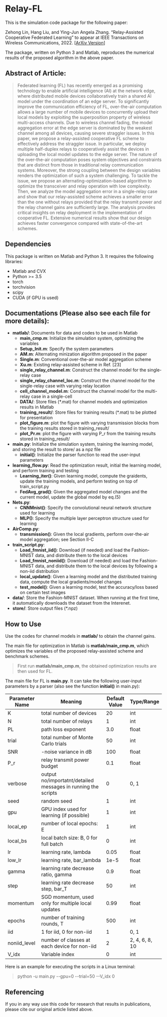 # Relay-FL
This is the simulation code package for the following paper:

Zehong Lin, Hang Liu, and Ying-Jun Angela Zhang. “Relay-Assisted Cooperative Federated Learning” to appear at IEEE Transactions on Wireless Communications, 2022. [[ArXiv Version](https://arxiv.org/abs/2107.09518)]

The package, written on Python 3 and Matlab, reproduces the numerical results of the proposed algorithm in the above paper.


## Abstract of Article:

> Federated learning (FL) has recently emerged as a promising technology to enable artificial intelligence (AI) at the network edge, where distributed mobile devices collaboratively train a shared AI model under the coordination of an edge server. To significantly improve the communication efficiency of FL, over-the-air computation allows a large number of mobile devices to concurrently upload their local models by exploiting the superposition property of wireless multi-access channels. Due to wireless channel fading, the model aggregation error at the edge server is dominated by the weakest channel among all devices, causing severe straggler issues. In this paper, we propose a relay-assisted cooperative FL scheme to effectively address the straggler issue. In particular, we deploy multiple half-duplex relays to cooperatively assist the devices in uploading the local model updates to the edge server. The nature of the over-the-air computation poses system objectives and constraints that are distinct from those in traditional relay communication systems. Moreover, the strong coupling between the design variables renders the optimization of such a system challenging. To tackle the issue, we propose an alternating-optimization-based algorithm to optimize the transceiver and relay operation with low complexity. Then, we analyze the model aggregation error in a single-relay case and show that our relay-assisted scheme achieves a smaller error than the one without relays provided that the relay transmit power and the relay channel gains are sufficiently large. The analysis provides critical insights on relay deployment in the implementation of cooperative FL. Extensive numerical results show that our design achieves faster convergence compared with state-of-the-art schemes.


## Dependencies
This package is written on Matlab and Python 3. It requires the following libraries:
* Matlab and CVX
* Python >= 3.5
* torch
* torchvision
* scipy
* CUDA (if GPU is used)

## Documentations (Please also see each file for more details):

* __matlab/__: Documents for data and codes to be used in Matlab
    * __main_cmp.m__: Initialize the simulation system, optimizing the variables
    * __Setup_Init.m__: Specify the system parameters
    * __AM.m__: Alternating minization algorithm proposed in the paper
    * __Single.m__: Conventional over-the-air model aggregation scheme
    * __Xu.m__: Existing relay-assisted scheme in Ref. [23]
    * __single_relay_channel.m__: Construct the channel model for the single-relay case
    * __single_relay_channel_loc.m__: Construct the channel model for the single-relay case with varying relay location
    * __cell_channel_model.m__: Construct the channel model for the multi-relay case in a single-cell
    * __DATA/__: Store files (\*.mat) for channel models and optimization results in Matlab
    * __training_result/__: Store files for training results (\*.mat) to be plotted for presentation
    * __plot_figure.m__: plot the figure with varying transmission blocks from the training results stored in training_result/
    * __plot_Pr.m__: plot the figure with varying P_r from the training results stored in training_result/
* __main.py__: Initialize the simulation system, training the learning model, and storing the result to store/ as a npz file
    * __initial()__: Initialize the parser function to read the user-input parameters
* __learning_flow.py__: Read the optimization result, initial the learning model, and perform training and testing
    * __Learning_iter()__: Given learning model, compute the graidents, update the training models, and perform testing on top of train_script.py
    * __FedAvg_grad()__: Given the aggregated model changes and the current model, update the global model by eq.(5)
* __Nets.py__: 
    * __CNNMnist()__: Specify the convolutional neural network structure used for learning
    * __MLP()__: Specify the multiple layer perceptron structure used for learning
* __AirComp.py__:
    * __transmission()__: Given the local gradients, perform over-the-air model aggregation; see Section II-C 
* __train_script.py__:
    * __Load_fmnist_iid()__: Download (if needed) and load the Fashion-MNIST data, and distribute them to the local devices
    * __Load_fmnist_noniid()__: Download (if needed) and load the Fashion-MNIST data, and distribute them to the local devices by following a non-iid distribution
    * __local_update()__: Given a learning model and the distributed training data, compute the local gradients/model changes
    * __test_model()__: Given a learning model, test the accuracy/loss based on certain test images
* __data/__: Store the Fashion-MNIST dataset. When running at the first time, it automatically downloads the dataset from the Interenet.
* __store/__: Store output files (\*.npz)
  

## How to Use
Use the codes for channel models in **matlab/** to obtain the channel gains.

The main file for optimization in Matlab is **matlab/main_cmp.m**, which optimizes the variables of the proposed relay-assisted scheme and benchmark schemes.

> First run **matlab/main_cmp.m**, the obtained optimization results are then used for FL.

The main file for FL is **main.py**. It can take the following user-input parameters by a parser (also see the function **initial()** in main.py):

| Parameter Name  | Meaning| Default Value| Type/Range |
| ---------- | -----------|-----------|-----------|
| K   | total number of devices   |20   |int   |
| N   | total number of relays   |1   |int   |
| PL   | path loss exponent   |3.0   |float   |
| trial   | total number of Monte Carlo trials   |50   |int   |
| SNR   | -noise variance in dB   |100   |float   |
| P_r   | relay transmit power budget   |0.1   |float   |
| verbose   | output no/importatnt/detailed messages in running the scripts   |0   |0, 1   |
| seed   | random seed   |1   |int   |
| gpu  | GPU index used for learning (if possible)   |1   |int   |
| local_ep   | number of local epochs: E   |1   |int   |
| local_bs   | local batch size: B, 0 for full batch  |0   |int   |
| lr   | learning rate, lambda  |0.05  |float   |
| low_lr   | learning rate, bar_lambda  |1e-5  |float   |
| gamma   | learning rate decrease ratio, gamma  |0.9   |float   |
| step   | learning rate decrease step, bar_T  |50   |int   |
| momentum   | SGD momentum, used only for multiple local updates   |0.99   |float   |
| epochs   | number of training rounds, T   |500   |int   |
| iid   | 1 for iid, 0 for non-iid   |1   |0, 1   |
| noniid_level   | number of classes at each device for non-iid  |2   |2, 4, 6, 8, 10   |
| V_idx   | Variable index   |0  |int   |


Here is an example for executing the scripts in a Linux terminal:
> python -u main.py --gpu=0 --trial=50 --V_idx 0


## Referencing

If you in any way use this code for research that results in publications, please cite our original article listed above.
